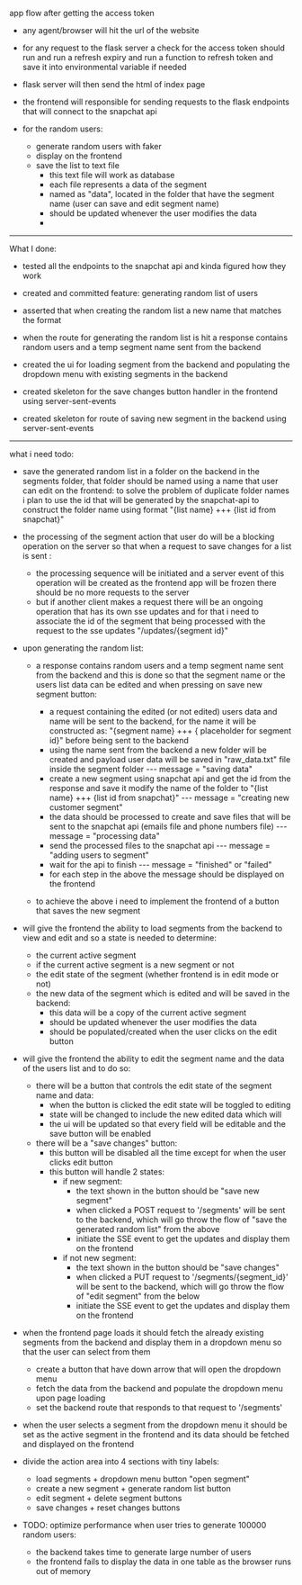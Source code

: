 app flow after getting the access token

- any agent/browser will hit the url of the website
- for any request to the flask server a check for the access token should run and run a refresh expiry and run a function to refresh token and save it into environmental variable if needed
- flask server will then send the html of index page
- the frontend will responsible for sending requests to the flask endpoints that will connect to the snapchat api

- for the random users:

  - generate random users with faker
  - display on the frontend
  - save the list to text file
    - this text file will work as database
    - each file represents a data of the segment
    - named as "data", located in the folder that have the segment name (user can save and edit segment name)
    - should be updated whenever the user modifies the data
    -

---

What I done:

- tested all the endpoints to the snapchat api and kinda figured how they work
- created and committed feature: generating random list of users
- asserted that when creating the random list a new name that matches the format
- when the route for generating the random list is hit a response contains random users and a temp segment name sent from the backend

- created the ui for loading segment from the backend and populating the dropdown menu with existing segments in the backend
- created skeleton for the save changes button handler in the frontend using server-sent-events
- created skeleton for route of saving new segment in the backend using server-sent-events

---

what i need todo:

- save the generated random list in a folder on the backend in the segments folder, that folder should be named using a name that user can edit on the frontend:
  to solve the problem of duplicate folder names i plan to use the id that will be generated by the snapchat-api to construct the folder name using format "{list name} +++ {list id from snapchat}"

- the processing of the segment action that user do will be a blocking operation on the server so that when a request to save changes for a list is sent :

  - the processing sequence will be initiated and a server event of this operation will be created as the frontend app will be frozen there should be no more requests to the server
  - but if another client makes a request there will be an ongoing operation that has its own sse updates and for that i need to associate the id of the segment that being processed with the request to the sse updates "/updates/{segment id}"

- upon generating the random list:

  - a response contains random users and a temp segment name sent from the backend and this is done so that the segment name or the users list data can be edited and when pressing on save new segment button:

    - a request containing the edited (or not edited) users data and name will be sent to the backend, for the name it will be constructed as: "{segment name} +++ { placeholder for segment id}" before being sent to the backend
    - using the name sent from the backend a new folder will be created and payload user data will be saved in "raw_data.txt" file inside the segment folder --- message = "saving data"
    - create a new segment using snapchat api and get the id from the response and save it modify the name of the folder to "{list name} +++ {list id from snapchat}" --- message = "creating new customer segment"
    - the data should be processed to create and save files that will be sent to the snapchat api (emails file and phone numbers file) --- message = "processing data"
    - send the processed files to the snapchat api --- message = "adding users to segment"
    - wait for the api to finish --- message = "finished" or "failed"
    - for each step in the above the message should be displayed on the frontend

  - to achieve the above i need to implement the frontend of a button that saves the new segment

- will give the frontend the ability to load segments from the backend to view and edit and so a state is needed to determine:

  - the current active segment
  - if the current active segment is a new segment or not
  - the edit state of the segment (whether frontend is in edit mode or not)
  - the new data of the segment which is edited and will be saved in the backend:
    - this data will be a copy of the current active segment
    - should be updated whenever the user modifies the data
    - should be populated/created when the user clicks on the edit button

- will give the frontend the ability to edit the segment name and the data of the users list and to do so:

  - there will be a button that controls the edit state of the segment name and data:
    - when the button is clicked the edit state will be toggled to editing
    - state will be changed to include the new edited data which will
    - the ui will be updated so that every field will be editable and the save button will be enabled
  - there will be a "save changes" button:
    - this button will be disabled all the time except for when the user clicks edit button
    - this button will handle 2 states:
      - if new segment:
        - the text shown in the button should be "save new segment"
        - when clicked a POST request to '/segments' will be sent to the backend, which will go throw the flow of "save the generated random list" from the above
        - initiate the SSE event to get the updates and display them on the frontend
      - if not new segment:
        - the text shown in the button should be "save changes"
        - when clicked a PUT request to '/segments/{segment_id}' will be sent to the backend, which will go throw the flow of "edit segment" from the below
        - initiate the SSE event to get the updates and display them on the frontend

- when the frontend page loads it should fetch the already existing segments from the backend and display them in a dropdown menu so that the user can select from them

  - create a button that have down arrow that will open the dropdown menu
  - fetch the data from the backend and populate the dropdown menu upon page loading
  - set the backend route that responds to that request to '/segments'

- when the user selects a segment from the dropdown menu it should be set as the active segment in the frontend and its data should be fetched and displayed on the frontend

- divide the action area into 4 sections with tiny labels:

  - load segments + dropdown menu button "open segment"
  - create a new segment + generate random list button
  - edit segment + delete segment buttons
  - save changes + reset changes buttons

- TODO: optimize performance when user tries to generate 100000 random users:
  - the backend takes time to generate large number of users
  - the frontend fails to display the data in one table as the browser runs out of memory
